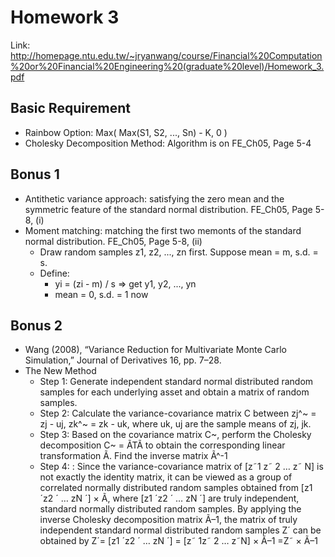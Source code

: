 Homework 3
===

Link: http://homepage.ntu.edu.tw/~jryanwang/course/Financial%20Computation%20or%20Financial%20Engineering%20(graduate%20level)/Homework_3.pdf

Basic Requirement
---
- Rainbow Option: Max( Max(S1, S2, ..., Sn) - K, 0 )
- Cholesky Decomposition Method: Algorithm is on FE_Ch05, Page 5-4


Bonus 1
---
- Antithetic variance approach: satisfying the zero mean and the symmetric feature of the standard normal distribution. FE_Ch05, Page 5-8, (i)
- Moment matching: matching the first two memonts of the standard normal distribution. FE_Ch05, Page 5-8, (ii)
    - Draw random samples z1, z2, ..., zn first. Suppose mean = m, s.d. = s.
    - Define: 
        - yi = (zi - m) / s => get y1, y2, ..., yn
        - mean = 0, s.d. = 1 now

Bonus 2
---
- Wang (2008), “Variance Reduction for Multivariate Monte Carlo Simulation,” Journal of Derivatives 16, pp. 7–28.
- The New Method
    - Step 1: Generate independent standard normal distributed random samples for each underlying asset and obtain a matrix of random samples.
    - Step 2: Calculate the variance-covariance matrix C between zj^~ = zj - uj, zk^~ = zk - uk, where uk, uj are the sample means of zj, jk.
    - Step 3: Based on the covariance matrix C~, perform the Cholesky decomposition C~ = ÃTÃ to obtain the corresponding linear transformation Ã. Find the inverse matrix
Ã^-1
    - Step 4: : Since the variance-covariance matrix of [z˜1
z˜
2 … z˜
N] is not exactly the identity matrix, it can be viewed
as a group of correlated normally distributed random samples
obtained from [z1
´z2
´ … zN
´] × Ã, where [z1
´z2
´ … zN
´]
are truly independent, standard normally distributed random
samples. By applying the inverse Cholesky decomposition
matrix Ã–1, the matrix of truly independent standard normal
distributed random samples Z´ can be obtained by
Z´= [z1
´z2
´ … zN
´] = [z˜ 1z˜ 2 … z˜N] × Ã–1 =Z˜ × Ã–1 
